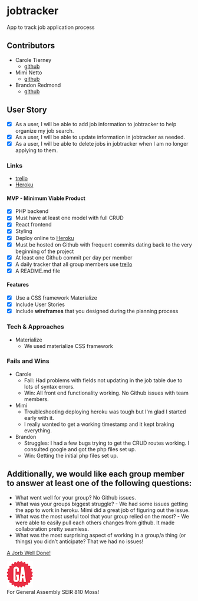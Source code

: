 # jobtracker
App to track job application process

## Contributors
* Carole Tierney
  * [github](https://github.com/caroleatierney)
* Mimi Netto
  * [github](https://github.com/mimnetto)
* Brandon Redmond
  * [github](https://github.com/brandonredm)

## User Story
- [x] As a user, I will be able to add job information to jobtracker to help organize my job search.
- [x] As a user, I will be able to update information in jobtracker as needed.
- [x] As a user, I will be able to delete jobs in jobtracker when I am no longer applying to them.

### Links
* [trello](https://trello.com/b/mtp4LqJQ/job-board)
* [Heroku](https://jobtrack-app.herokuapp.com/)

#### MVP - Minimum Viable Product
- [x] PHP backend
- [x] Must have at least one model with full CRUD
- [x] React frontend
- [x] Styling
- [x] Deploy online to [Heroku](https://jobtrack-app.herokuapp.com/)
- [x] Must be hosted on Github with frequent commits dating back to the very beginning of the project
- [x] At least one Github commit per day per member
- [x] A daily tracker that all group members use  [trello](https://trello.com/b/mtp4LqJQ/job-board)
- [x] A README.md file

#### Features
- [x] Use a CSS framework Materialize
- [x] Include User Stories
- [x] Include **wireframes** that you designed during the planning process

### Tech & Approaches
* Materialize
  * We used materialize CSS framework

### Fails and Wins
* Carole
  *  Fail:  Had problems with fields not updating in the job table due to lots of syntax errors.
  *  Win:   All front end functionality working.
            No Github issues with team members.
* Mimi
  * Troubleshooting deploying heroku was tough but I'm glad I started early with it.
  *  I really wanted to get a working timestamp and it kept braking everything.
* Brandon
  * Struggles: I had a few bugs trying to get the CRUD routes working. I consulted google and got the php files set up.
  * Win: Getting the initial php files set up.

## Additionally, we would like each group member to answer at least one of the following questions:
 * What went well for your group?  No Github issues.
 * What was your groups biggest struggle? - We had some issues getting the app to work in heroku. Mimi did a great job of figuring out the issue.
 * What was the most useful tool that your group relied on the most? - We were able to easily pull each others changes from github. It made collaboration pretty seamless.
 * What was the most surprising aspect of working in a group/a thing (or things) you didn’t anticipate?  That we had no issues!

[A Jorb Well Done!](https://www.youtube.com/watch?v=8C4ayBHTES0)


![ga](/img/gaLogo.png) <br>
For General Assembly SEIR 810 Moss!
